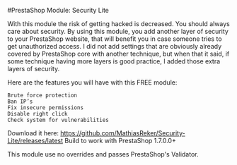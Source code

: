 #PrestaShop Module: Security Lite

With this module the risk of getting hacked is decreased. You should always care about security. By using this module, you add another layer of security to your PrestaShop website, that will benefit you in case someone tries to get unauthorized access.
I did not add settings that are obviously already covered by PrestaShop core with another technique, but when that it said, if some technique having more layers is good practice, I added those extra layers of security.

Here are the features you will have with this FREE module:

    Brute force protection
    Ban IP’s
    Fix insecure permissions
    Disable right click
    Check system for vulnerabilities

 
Download it here: https://github.com/MathiasReker/Security-Lite/releases/latest
Build to work with PrestaShop 1.7.0.0+
 
This module use no overrides and passes PrestaShop's Validator.
